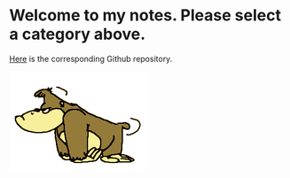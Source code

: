 # Welcome to my notes. Please select a category above.

[Here](https://github.com/meonwax/meonwax.github.io) is the corresponding Github repository.

![](monkey.gif)
